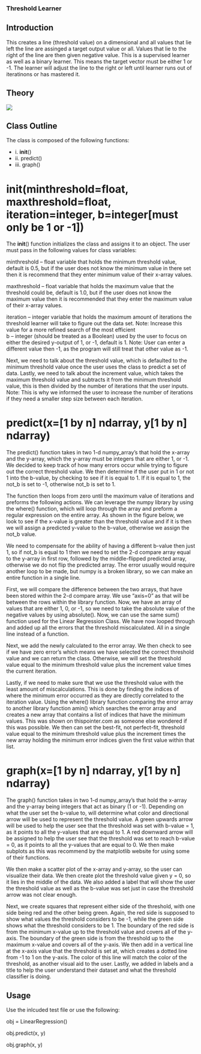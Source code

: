 ### Threshold Learner

## Introduction
This creates a line (threshold value) on a dimensional and all values that lie left the line are assinged a target output value or all. Values that lie to the right of the line are then given negative value. This is a supervised learner as well as a binary learner. This means the target vector must be either 1 or -1. The learner will adjust the line to the right or left until learner runs out of iteratinons or has mastered it. 

## Theory 
![](images/interval_theory.PNG)

## Class Outline 
The class is composed of the following functions:
- i.   __init__()
- ii.  predict() 
- iii. graph()

# __init__(minthreshold=float, maxthreshold=float, iteration=integer, b=integer[must only be 1 or -1])
The __init__() function initializes the class and assigns it to an object. The user must pass in the following values for class variables: 

minthreshold – float variable that holds the minimum threshold value, default is 0.5, but if the user does not know the minimum value in there set then it is recommend that they enter minimum value of their x-array values. 

maxthreshold – float variable that holds the maximum value that the threshold could be, default is 1.0, but if the user does not know the maximum value then it is recommended that they enter the maximum value of their x-array values. 

iteration – integer variable that holds the maximum amount of iterations the threshold learner will take to figure out the data set. Note: Increase this value for a more refined search of the most efficient   
b – integer (should be treated as a Boolean) used by the user to focus on either the desired y-output of 1, or -1, default is 1. Note: User can enter a different value then -1, as the program will still treat that other value as -1. 

Next, we need to talk about the threshold value, which is defaulted to the minimum threshold value once the user uses the class to predict a set of data. Lastly, we need to talk about the increment value, which takes the maximum threshold value and subtracts it from the minimum threshold value, this is then divided by the number of iterations that the user inputs. Note: This is why we informed the user to increase the number of iterations if they need a smaller step size between each iteration.   

# predict(x=[1 by n] ndarray, y[1 by n] ndarray) 
The predict() function takes in two 1-d numpy_array’s that hold the x-array and the y-array, which the y-array must be integers that are either 1, or -1. We decided to keep track of how many errors occur while trying to figure out the correct threshold value. We then determine if the user put in 1 or not 1 into the b-value, by checking to see if it is equal to 1. If it is equal to 1, the not_b is set to -1, otherwise not_b is set to 1. 

The function then loops from zero until the maximum value of iterations and preforms the following actions. We can leverage the numpy library by using the where() function, which will loop through the array and preform a regular expression on the entire array. As shown in the figure below, we look to see if the x-value is greater than the threshold value and if it is then we will assign a predicted y-value to the b-value, otherwise we assign the not_b value. 

We need to compensate for the ability of having a different b-value then just 1, so if not_b is equal to 1 then we need to set the 2-d compare array equal to the y-array in first row, followed by the middle-flipped predicted array, otherwise we do not flip the predicted array. The error usually would require another loop to be made, but numpy is a broken library, so we can make an entire function in a single line.

First, we will compare the difference between the two arrays, that have been stored within the 2-d compare array. We use “axis=0” as that will be between the rows within the library function. Now, we have an array of values that are either 1, 0, or -1, so we need to take the absolute value of the negative values by using absolute(). Now, we can use the same sum() function used for the Linear Regression Class. We have now looped through and added up all the errors that the threshold miscalculated. All in a single line instead of a function. 

Next, we add the newly calculated to the error array. We then check to see if we have zero error’s which means we have selected the correct threshold value and we can return the class. Otherwise, we will set the threshold value equal to the minimum threshold value plus the increment value times the current iteration.

Lastly, if we need to make sure that we use the threshold value with the least amount of miscalculations. This is done by finding the indices of where the minimum error occurred as they are directly correlated to the iteration value. Using the where() library function comparing the error array to another library function amin() which searches the error array and creates a new array that contains a list of indices that have the minimum values. This was shown on thispointer.com as someone else wondered if this was possible. We then can set the best-fit, not perfect-fit, threshold value equal to the minimum threshold value plus the increment times the new array holding the minimum error indices given the first value within that list. 

# graph(x=[1 by n] ndarray, y[1 by n] ndarray)
The graph() function takes in two 1-d numpy_array’s that hold the x-array and the y-array being integers that act as binary (1 or -1). Depending on what the user set the b-value to, will determine what color and directional arrow will be used to represent the threshold value. A green upwards arrow will be used to help the user see that the threshold was set with b-value = 1, as it points to all the y-values that are equal to 1. A red downward arrow will be assigned to help the user see that the threshold was set to reach b-value = 0, as it points to all the y-values that are equal to 0. We then make subplots as this was recommend by the matplotlib website for using some of their functions. 

We then make a scatter plot of the x-array and y-array, so the user can visualize their data. We then create plot the threshold value given y = 0, so it lies in the middle of the data. We also added a label that will show the user the threshold value as well as the b-value was set just in case the threshold arrow was not clear enough. 

Next, we create squares that represent either side of the threshold, with one side being red and the other being green. Again, the red side is supposed to show what values the threshold considers to be -1, while the green side shows what the threshold considers to be 1. The boundary of the red side is from the minimum x-value up to the threshold value and covers all of the y-axis. The boundary of the green side is from the threshold up to the maximum x-value and covers all of the y-axis. We then add in a vertical line at the x-axis value that the threshold is set at, which creates a dotted line from -1 to 1 on the y-axis. The color of this line will match the color of the threshold, as another visual aid to the user. Lastly, we added in labels and a title to help the user understand their dataset and what the threshold classifier is doing.   

## Usage
Use the inlcuded test file or use the following:

obj = LinearRegression()

obj.predict(x, y)

obj.graph(x, y)
